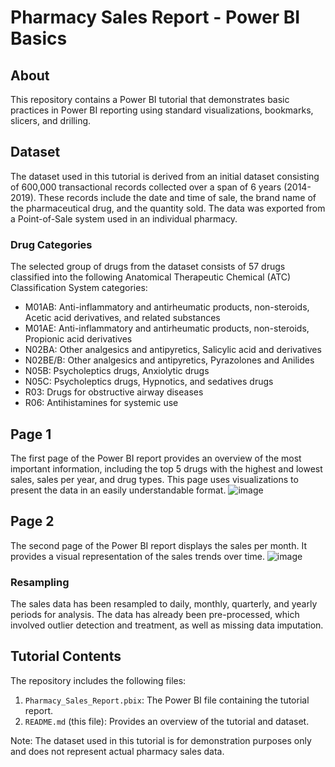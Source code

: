 # Pharmacy Sales Report - Power BI Basics

## About
This repository contains a Power BI tutorial that demonstrates basic practices in Power BI reporting using standard visualizations, bookmarks, slicers, and drilling.

## Dataset
The dataset used in this tutorial is derived from an initial dataset consisting of 600,000 transactional records collected over a span of 6 years (2014-2019). These records include the date and time of sale, the brand name of the pharmaceutical drug, and the quantity sold. The data was exported from a Point-of-Sale system used in an individual pharmacy.

### Drug Categories
The selected group of drugs from the dataset consists of 57 drugs classified into the following Anatomical Therapeutic Chemical (ATC) Classification System categories:

-  M01AB: Anti-inflammatory and antirheumatic products, non-steroids, Acetic acid derivatives, and related substances
-  M01AE: Anti-inflammatory and antirheumatic products, non-steroids, Propionic acid derivatives
-  N02BA: Other analgesics and antipyretics, Salicylic acid and derivatives
-  N02BE/B: Other analgesics and antipyretics, Pyrazolones and Anilides
-  N05B: Psycholeptics drugs, Anxiolytic drugs
-  N05C: Psycholeptics drugs, Hypnotics, and sedatives drugs
-  R03: Drugs for obstructive airway diseases
-  R06: Antihistamines for systemic use

## Page 1
The first page of the Power BI report provides an overview of the most important information, including the top 5 drugs with the highest and lowest sales, sales per year, and drug types. This page uses visualizations to present the data in an easily understandable format.
![image](https://github.com/Anastasiia-Tetervak/Pharmacy_sales_Power_BI_tutorial/assets/112822472/1cd56700-2b75-480f-a241-477b7b0dd545)

## Page 2
The second page of the Power BI report displays the sales per month. It provides a visual representation of the sales trends over time.
![image](https://github.com/Anastasiia-Tetervak/Pharmacy-Sales-Report---Power-BI-basics/assets/112822472/60d0cbbf-4bb5-421a-92a4-89c2cc1da0e0)

### Resampling
The sales data has been resampled to daily, monthly, quarterly, and yearly periods for analysis. The data has already been pre-processed, which involved outlier detection and treatment, as well as missing data imputation.

## Tutorial Contents
The repository includes the following files:

1. `Pharmacy_Sales_Report.pbix`: The Power BI file containing the tutorial report.
2. `README.md` (this file): Provides an overview of the tutorial and dataset.

Note: The dataset used in this tutorial is for demonstration purposes only and does not represent actual pharmacy sales data.
